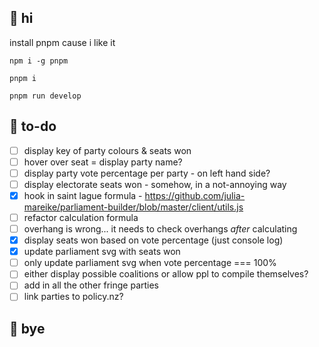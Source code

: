 ## 🐝 hi

 install pnpm cause i like it
 
 `npm i -g pnpm`
 
 `pnpm i`
 
 `pnpm run develop`
 
 ## 🐌 to-do
 
 - [ ] display key of party colours & seats won
 - [ ] hover over seat = display party name?
 - [ ] display party vote percentage per party - on left hand side?
 - [ ] display electorate seats won - somehow, in a not-annoying way
 - [x] hook in saint lague formula - https://github.com/julia-mareike/parliament-builder/blob/master/client/utils.js
 - [ ] refactor calculation formula
 - [ ] overhang is wrong... it needs to check overhangs _after_ calculating
 - [x] display seats won based on vote percentage (just console log)
 - [x] update parliament svg with seats won
 - [ ] only update parliament svg when vote percentage === 100%
 - [ ] either display possible coalitions or allow ppl to compile themselves?
 - [ ] add in all the other fringe parties
 - [ ] link parties to policy.nz?
 
 ## 🐞 bye

